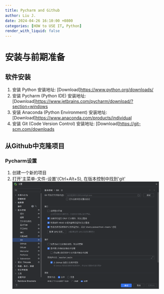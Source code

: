 ```yaml
---
title: Pycharm and Github
author: Liu J.
date: 2024-04-26 16:10:00 +0800
categories: [HOW to USE IT, Python]
render_with_liquid: false
---
```


# 安装与前期准备
## 软件安装
1. 安装 Python
   安装地址: [Download]<https://www.python.org/downloads/>
2. 安装 Pycharm (Python IDE)
   安装地址: [Download]<https://www.jetbrains.com/pycharm/download/?section=windows>
3. 安装 Anaconda (Python Environment)
   安装地址: [Download]<https://www.anaconda.com/products/individual>
4. 安装 Git  (Code Version Control)
   安装地址: [Download]<https://git-scm.com/downloads>

## 从Github中克隆项目
### Pycharm设置
1. 创建一个新的项目
2. 打开'主菜单-文件-设置'(Ctrl+Alt+S), 在版本控制中找到'git'
![Settings git](../_image/20240426/001.png)
